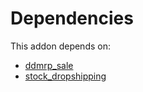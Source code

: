 # Dependencies

This addon depends on:

- [ddmrp_sale](https://github.com/bringout/oca-technical)
- [stock_dropshipping](https://github.com/bringout/oca-ocb-warehouse/tree/ffbc26923f1cbb52ea57b79a3bc1781623af2ae9/odoo-bringout-oca-ocb-stock_dropshipping)
